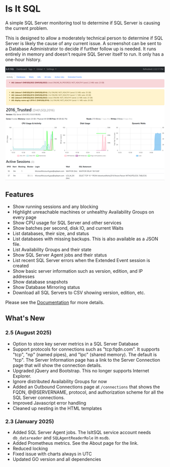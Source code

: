 # Is It SQL
A simple SQL Server monitoring tool to determine if SQL Server is causing the current problem.

This is designed to allow a moderately technical person to determine if SQL Server is likely the cause of any current issue.  A screenshot can be sent to a Database Administrator to decide if further follow up is needed.  It runs entirely in memory and doesn't require SQL Server itself to run.  It only has a one-hour history.


![IsItSQL screenshot](assets/img/screenshot-20250713.png "Is It SQL screenshot")

## Features
* Show running sessions and any blocking
* Highlight  unreachable machines or unhealthy Availability Groups on every page
* Show CPU usage for SQL Server and other services
* Show batches per second, disk IO, and current Waits
* List databases, their size, and status
* List databases with missing backups.  This is also available as a JSON file.
* List Availability Groups and their state
* Show SQL Server Agent jobs and their status
* List recent SQL Server errors when the Extended Event session is created
* Show basic server information such as version, edition, and IP addresses
* Show database snapshots
* Show Database Mirroring status
* Download all SQL Servers to CSV showing version, edition, etc.

Please see the [Documentation](static/docs/README.md) for more details.

## What's New

### 2.5 (August 2025) 
* Option to store key server metrics in a SQL Server Database
* Support protocols for connections such as "tcp:fqdn.com".  It supports "tcp", "np" (named pipes), and "lpc" (shared memory).  The default is "tcp".  The Server Information page has a link to the Server Connection page that will show the connection details.
* Upgraded jQuery and Bootstrap.  This no longer supports Internet Explorer.
* Ignore distributed Availability Groups for now
* Added an Outbound Connections page at `/connections` that shows the FQDN, @@SERVERNAME, protocol, and authorization scheme for all the SQL Server connections.
* Improved Javascript error handling
* Cleaned up nesting in the HTML templates

### 2.3 (January 2025)
* Added SQL Server Agent jobs.  The IsItSQL service account needs `db_datareader` and `SQLAgentReaderRole` in `msdb`.
* Added Prometheus metrics.  See the About page for the link.
* Reduced locking
* Fixed issue with charts always in UTC
* Updated GO version and all dependencies
